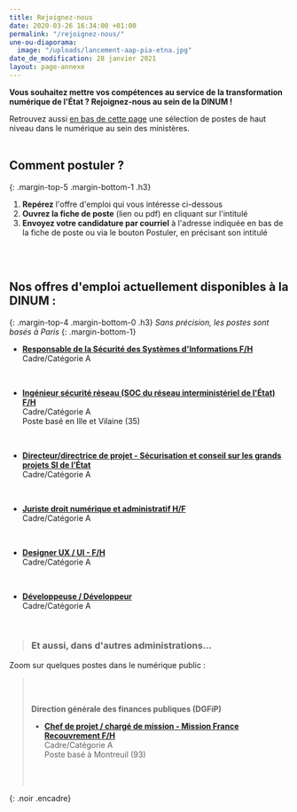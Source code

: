 ```yaml
---
title: Rejoignez-nous
date: 2020-03-26 16:34:00 +01:00
permalink: "/rejoignez-nous/"
une-ou-diaporama:
  image: "/uploads/lancement-aap-pia-etna.jpg"
date_de_modification: 28 janvier 2021
layout: page-annexe
---
```


**Vous souhaitez mettre vos compétences au service de la transformation numérique de l'État ? Rejoignez-nous au sein de la DINUM !**

Retrouvez aussi [en bas de cette page](#offresminist%C3%A8res) une sélection de postes de haut niveau dans le numérique au sein des ministères.
<br>
<br>

## Comment postuler ?
{: .margin-top-5 .margin-bottom-1 .h3}
1. **Repérez** l'offre d'emploi qui vous intéresse ci-dessous
2. **Ouvrez la fiche de poste** (lien ou pdf) en cliquant sur l'intitulé
3. **Envoyez votre candidature par courriel** à l'adresse indiquée en bas de la fiche de poste ou via le bouton Postuler, en précisant son intitulé
<br>
<br>

## Nos offres d'emploi actuellement disponibles à la DINUM : 
{: .margin-top-4 .margin-bottom-0 .h3}
*Sans précision, les postes sont basés à Paris*
{: .margin-bottom-1}

* **[Responsable de la Sécurité des Systèmes d'Informations F/H](https://place-emploi-public.gouv.fr/offre-emploi/responsable-de-la-securite-des-systemes-d-informations-fh-reference-2020-430437 "Responsable de la Sécurité des Systèmes d'Informations F/H - Lien externe")**
<br>Cadre/Catégorie A
<br>

* **[Ingénieur sécurité réseau (SOC du réseau interministériel de l'État) F/H](https://place-emploi-public.gouv.fr/offre-emploi/ingenieur-e-securite-reseau-soc-du-reseau-interministeriel-de-l-tat-hf-reference-2021-541790 "Ingénieur sécurité réseau (SOC du réseau interministériel de l'État) F/H - Lien externe")**
<br>Cadre/Catégorie A
<br>Poste basé en Ille et Vilaine (35)
<br>

* **[Directeur/directrice de projet - Sécurisation et conseil sur les grands projets SI de l’État](https://place-emploi-public.gouv.fr/offre-emploi/directeurdirectrice-de-projet---securisation-et-conseil-sur-les-grands-projets-si-de-l-etat-hf-reference-2020-514691 "Directeur/directrice de projet - Sécurisation et conseil sur les grands projets SI de l’État - Lien externe")**
<br>Cadre/Catégorie A
<br>

* **[Juriste droit numérique et administratif H/F](https://place-emploi-public.gouv.fr/offre-emploi/juriste-droit-numerique-et-administratif-hf-reference-2021-537264 "Juriste droit numérique et administratif H/F - Lien externe")**
<br>Cadre/Catégorie A
<br>

* **[Designer UX / UI - F/H](https://place-emploi-public.gouv.fr/offre-emploi/designer-ux--ui-hf-reference-2021-536479 "Designer UX / UI - F/H - Lien externe")**
<br>Cadre/Catégorie A
<br>

* **[Développeuse / Développeur](https://place-emploi-public.gouv.fr/offre-emploi/developpeur--developpeuse-reference-2020-470032 "Développeur / Développeuse - Lien externe")**
<br>Cadre/Catégorie A
<br>




<!--
> ### Talents du numérique : l’État recrute !
> <figure class='image-center' style='width: 70%;'><img src="/uploads/Campagne_Linkedin_FETE_visuel1.jpg" alt=""/></figure>
> <br>Vous êtes développeur, chef de projet numérique, ingénieur, architecte SI, technicien support... ? Venez créer le service public de demain !
> <br>Plus de 300 postes dans de nombreux métiers vous attendent au **Forum de l'emploi tech de l’État, du 30 novembre au 9 décembre 2020**. Édition 100% en ligne.
> <br>[> Inscrivez-vous jusqu'au 27 nov, 14h](https://numerique.gouv.fr/agenda/forum-emploi-tech-etat-2020)
> <br>
{: .noir .encadre}
  -->


> ### Et aussi, dans d'autres administrations…<a id="offresministères"></a>
Zoom sur quelques postes dans le numérique public :
> <br>
> <br>
>
> **Direction générale des finances publiques (DGFiP)**
>
> * **[Chef de projet / chargé de mission - Mission France Recouvrement F/H](https://www.place-emploi-public.gouv.fr/offre-emploi/cheffe-de-projet--charge-e-de-mission-reference-2020-473064 "Chef de projet / chargé de mission F/H - Lien externe")**
> <br>Cadre/Catégorie A
> <br>Poste basé à Montreuil (93)
> <br>
> <br>
> 
{: .noir .encadre}